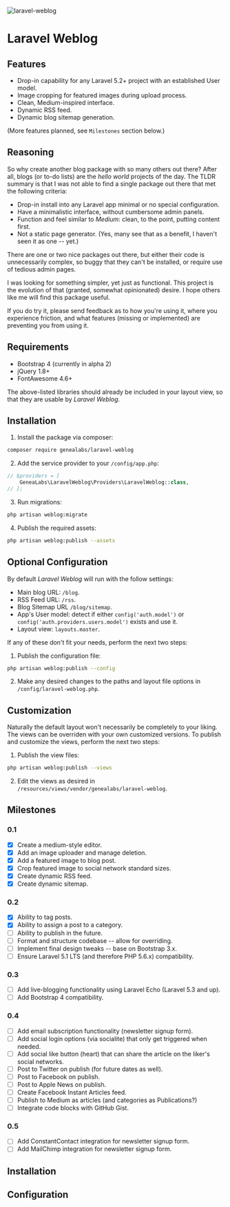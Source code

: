 ![laravel-weblog](https://cloud.githubusercontent.com/assets/1791050/16365117/5e2bb826-3bab-11e6-800e-675a1eef6bbb.jpg)

# Laravel Weblog

## Features

- Drop-in capability for any Laravel 5.2+ project with an established User model.
- Image cropping for featured images during upload process.
- Clean, Medium-inspired interface.
- Dynamic RSS feed.
- Dynamic blog sitemap generation.

(More features planned, see `Milestones` section below.)

## Reasoning

So why create another blog package with so many others out there? After all,
 blogs (or to-do lists) are the _hello world_ projects of the day. The TLDR
 summary is that I was not able to find a single package out there that met the
 following criteria:

  - Drop-in install into any Laravel app minimal or no special configuration.
  - Have a minimalistic interface, without cumbersome admin panels.
  - Function and feel similar to _Medium_: clean, to the point, putting content
     first.
  - Not a static page generator. (Yes, many see that as a benefit, I haven't
     seen it as one -- yet.)

There are one or two nice packages out there, but either their code is
 unnecessarily complex, so buggy that they can't be installed, or require use of
 tedious admin pages.

I was looking for something simpler, yet just as functional. This project is the
 evolution of that (granted, somewhat opinionated) desire. I hope others like me
 will find this package useful.

If you do try it, please send feedback as to how you're using it, where you
 experience friction, and what features (missing or implemented) are preventing
 you from using it.

## Requirements

- Bootstrap 4 (currently in alpha 2)
- jQuery 1.8+
- FontAwesome 4.6+

The above-listed libraries should already be included in your layout view, so
 that they are usable by _Laravel Weblog_.

## Installation

1. Install the package via composer:

  ```sh
  composer require genealabs/laravel-weblog
  ```

2. Add the service provider to your `/config/app.php`:

  ```php
  // $providers = [
      GeneaLabs\LaravelWeblog\Providers\LaravelWeblog::class,
  // ];
  ```

3. Run migrations:

  ```sh
  php artisan weblog:migrate
  ```

4. Publish the required assets:

  ```sh
  php artisan weblog:publish --assets
  ```

## Optional Configuration

By default _Laravel Weblog_ will run with the follow settings:

- Main blog URL: `/blog`.
- RSS Feed URL: `/rss`.
- Blog Sitemap URL `/blog/sitemap`.
- App's User model: detect if either `config('auth.model')` or
 `config('auth.providers.users.model')` exists and use it.
- Layout view: `layouts.master`.

If any of these don't fit your needs, perform the next two steps:

1. Publish the configuration file:

  ```sh
  php artisan weblog:publish --config
  ```

2. Make any desired changes to the paths and layout file options in `/config/laravel-weblog.php`.

## Customization

Naturally the default layout won't necessarily be completely to your liking. The
 views can be overriden with your own customized versions. To publish and
 customize the views, perform the next two steps:

1. Publish the view files:

  ```sh
  php artisan weblog:publish --views
  ```

2. Edit the views as desired in `/resources/views/vendor/genealabs/laravel-weblog`.

## Milestones

### 0.1
- [x] Create a medium-style editor.
- [x] Add an image uploader and manage deletion.
- [x] Add a featured image to blog post.
- [x] Crop featured image to social network standard sizes.
- [x] Create dynamic RSS feed.
- [x] Create dynamic sitemap.

### 0.2
- [x] Ability to tag posts.
- [x] Ability to assign a post to a category.
- [ ] Ability to publish in the future.
- [ ] Format and structure codebase -- allow for overriding.
- [ ] Implement final design tweaks -- base on Bootstrap 3.x.
- [ ] Ensure Laravel 5.1 LTS (and therefore PHP 5.6.x) compatibility.

### 0.3
- [ ] Add live-blogging functionality using Laravel Echo (Laravel 5.3 and up).
- [ ] Add Bootstrap 4 compatibility.

### 0.4
- [ ] Add email subscription functionality (newsletter signup form).
- [ ] Add social login options (via socialite) that only get triggered when needed.
- [ ] Add social like button (heart) that can share the article on the liker's social networks.
- [ ] Post to Twitter on publish (for future dates as well).
- [ ] Post to Facebook on publish.
- [ ] Post to Apple News on publish.
- [ ] Create Facebook Instant Articles feed.
- [ ] Publish to Medium as articles (and categories as Publications?)
- [ ] Integrate code blocks with GitHub Gist.

### 0.5
- [ ] Add ConstantContact integration for newsletter signup form.
- [ ] Add MailChimp integration for newsletter signup form.

## Installation

## Configuration
